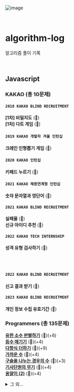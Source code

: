 ![image](https://user-images.githubusercontent.com/97934878/208298826-232f9659-06b6-49ec-ae6e-ce790ce57e78.png)

<br/>

# algorithm-log

알고리즘 풀이 기록

<br/>

## Javascript

### KAKAO (총 10문제)

#### `2018 KAKAO BLIND RECRUITMENT`

<b>[1차] 비밀지도</b> (🌟)<br/>
<b>[1차] 다트 게임</b> (🌟)<br/>

#### `2019 KAKAO 개발자 겨울 인턴십`

<b>크레인 인형뽑기 게임</b> (🌟)<br/>

#### `2020 KAKAO 인턴십`

<b>키패드 누르기</b> (🌟)<br/>

#### `2021 KAKAO 채용연계형 인턴십`

<b>숫자 문자열과 영단어</b> (🌟)<br/>

#### `2021 KAKAO BLIND RECRUITMENT`

<b>실패율</b> (🌟)<br/>
<b>신규 아이디 추천</b> (🌟)<br/>

#### `2022 KAKAO TECH INTERNSHIP`

<b>성격 유형 검사하기</b> (🌟)<br/>

<br/>
<br/>

#### `2022 KAKAO BLIND RECRUITMENT`

<b>신고 결과 받기</b> (🌟)<br/>

#### `2023 KAKAO BLIND RECRUITMENT`

<b>개인 정보 수집 유효기간</b> (🌟)<br/>

### Programmers (총 135문제)

[<b>유한 소수 판별하기</b>](https://velog.io/@mayowall/%EC%9C%A0%ED%95%9C%EC%86%8C%EC%88%98-%ED%8C%90%EB%B3%84%ED%95%98%EA%B8%B0-6) (🌟)(+6)<br/>
[<b>등수 매기기</b>](https://velog.io/@mayowall/Programmers-%EB%93%B1%EC%88%98-%EB%A7%A4%EA%B8%B0%EA%B8%B0-2) (🌟)(+4)<br/>
[<b>다항식 더하기</b>](https://velog.io/@mayowall/Programmers-%EB%8B%A4%ED%95%AD%EC%8B%9D-%EB%8D%94%ED%95%98%EA%B8%B0-9) (🌟)(+9)<br/>
[<b>가까운 수</b>](https://velog.io/@mayowall/Programmers-%EA%B0%80%EA%B9%8C%EC%9A%B4-%EC%88%98-4%EC%A0%90) (🌟)(+4)<br/>
[<b>구슬을 나누는 경우의 수</b>](https://velog.io/@mayowall/Programmers-%EA%B5%AC%EC%8A%AC%EC%9D%84-%EB%82%98%EB%88%84%EB%8A%94-%EA%B2%BD%EC%9A%B0%EC%9D%98-%EC%88%98) (🌟)(+3)<br/>
[<b>기사단원의 무기</b>](https://velog.io/@mayowall/Programmers-%EA%B8%B0%EC%82%AC%EB%8B%A8%EC%9B%90%EC%9D%98-%EB%AC%B4%EA%B8%B0-4) (🌟)(+4)<br/>
[<b>옹알이 (2)</b>](https://velog.io/@mayowall/Programmers-%EC%98%B9%EC%95%8C%EC%9D%B4-2-4) (🌟)(+4)<br/>

<details>
<summary>그 외...</summary>
<b>안전지대</b> (🌟) (+2)<br/>
<b>문자열 나누기</b> (🌟)<br/>
<b>명예의 전당</b> (🌟)<br/>
<b>완주하지 못한 선수</b> (🌟)<br/>
<b>과일 장수</b> (🌟)<br/>
<b>체육복</b> (🌟)<br/>
<b>로또의 최고 순위와 최저 순위</b> (🌟)<br/>
<b>가장 가까운 같은 글자</b> (🌟)<br/>
<b>푸드 파이트 대회</b> (🌟)<br/>
<b>크기가 작은 부분 문자열</b> (🌟)<br/>
<b>소수 만들기</b> (🌟)<br/>
<b>모의고사</b> (🌟)<br/>
<b>소수 찾기</b> (🌟)<br/>
<b>콜라 문제</b> (🌟)<br/>
<b>폰켓몬</b> (🌟)<br/>
<b>2016년</b> (🌟)<br/>
<b>두 개 뽑아서 더하기</b> (🌟)<br/>
<b>K번째수</b> (🌟)<br/>
<b>문자열 내 마음대로 정렬하기</b> (🌟)<br/>
<b>삼총사</b> (🌟)<br/>
<b>최소직사각형</b> (🌟)<br/>
<b>시저 암호</b> (🌟)<br/>
<b>예산</b> (🌟)<br/>
<b>3진법 뒤집기</b> (🌟)<br/>
<b>이상한 문자 만들기</b> (🌟)<br/>
<b>같은 숫자는 싫어</b> (🌟)<br/>
<b>행렬의 덧셈</b> (🌟)<br/>
<b>부족한 금액 계산하기</b> (🌟)<br/>
<b>문자열 다루기 기본</b> (🌟)<br/>
<b>문자열 내림차순으로 배치하기</b> (🌟)<br/>
<b>내적</b> (🌟)<br/>
<b>수박수박수박수박수?</b> (🌟)<br/>
<b>가운데 글자 가져오기</b> (🌟)<br/>
<b>없는 숫자 더하기</b> (🌟)<br/>
<b>음양 더하기</b> (🌟)<br/>
<b>제일 작은 수 제거하기</b> (🌟)<br/>
<b>나누어 떨어지는 숫자 배열</b> (🌟)<br/>
<b>핸드폰 번호 가리기</b> (🌟)<br/>
<b>서울에서 김서방 찾기</b> (🌟)<br/>
<b>콜라즈 추측</b> (🌟)<br/>
<b>두 정수 사이의 값</b> (🌟)<br/>
<b>나머지가 1이 되는 수 찾기</b> (🌟)<br/>
<b>정수 내림차순으로 배치하기</b> (🌟)<br/>
<b>하샤드 수</b> (🌟)<br/>
<b>문자열을 정수로 바꾸기</b> (🌟)<br/>
<b>x만큼 간격이 있는 n개의 숫자</b> (🌟)<br/>
<b>문자열 내 p와 y의 개수</b> (🌟)<br/>
<b>정수 제곱근 판별</b> (🌟)<br/>
<b>자연수를 뒤집어 배열로 만들기</b> (🌟)<br/>
<b>약수의 합</b> (🌟)<br/>
<b>평균 구하기</b> (🌟)<br/>
<b>짝수와 홀수</b> (🌟)<br/>
<b>구슬을 나누는 경우의 수</b> (🌟🌟) (+3)<br/>
<b>A로 B 만들기</b> (🌟)<br/>
<b>팩토리얼</b> (🌟)<br/>
<b>OX 퀴즈</b> (🌟)<br/>
<b>저주의 숫자 3</b> (🌟)<br/>
<b>특이한 정렬</b> (🌟)<br/>
<b>치킨 쿠폰</b> (🌟)(+3)<br/>
<b>피자 나눠먹기</b> (🌟)<br/>
<b>문자열 밀기</b> (🌟)(+4)<br/>
<b>직사각형 넓이 구하기</b> (🌟)(+2)<br/>
<b>로그인 성공?</b> (🌟)<br/>
<b>컨트롤 제트</b> (🌟)<br/>
<b>외계어 사전</b> (🌟)<br/>
<b>삼각형의 완성조건</b> (🌟)<br/>
<b>캐릭터의 좌표</b> (🌟)(+3)<br/>
<b>최빈값 구하기</b> (🌟)(+2)<br/>
<b>분수의 덧셈</b> (🌟)<br/>
<b>문자열 계산하기</b> (🌟)(+3)<br/>
<b>소인수분해</b> (🌟)(+3)<br/>
<b>영어가 싫어요</b> (🌟)<br/>
<b>잘라서 배열로 저장하기</b> (🌟)<br/>
<b>공 던지기</b> (🌟)<br/>
<b>숨어있는 숫자의 덧셈(2)</b> (🌟)(+4)<br/>
<b>이진수 더하기</b> (🌟)<br/>
<b>7의 개수</b> (🌟)<br/>
<b>한 번만 등장한 문자</b> (🌟)<br/>
<b>진료순서 정하기</b> (🌟)<br/>
<b>k의 개수</b> (🌟)<br/>
<b>2차원으로 만들기</b> (🌟)<br/>
<b>모스부호(1)</b> (🌟)<br/>
<b>중복된 문자 제거</b> (🌟)<br/>
<b>합성수 찾기</b> (🌟)<br/>
<b>문자열 정렬하기(2)</b> (🌟)<br/>
<b>369게임</b> (🌟)<br/>
<b>인덱스 바꾸기</b> (🌟)<br/>
<b>숫자 찾기</b> (🌟)<br/>
<b>최댓값 만들기(2)</b> (🌟)<br/>
<b>외계행성의 나이</b> (🌟)<br/>
<b>배열 회전시키기</b> (🌟)<br/>
<b>약수 구하기</b> (🌟)<br/>
<b>가장 큰 수 찾기</b> (🌟)<br/>
<b>가위 바위 보</b> (🌟)<br/>
<b>문자열 정렬하기</b> (🌟)<br/>
<b>대문자와 소문자</b> (🌟)<br/>
<b>n의 배수 고르기</b> (🌟)<br/>
<b>세균 증식</b> (🌟)<br/>
<b>암호 해독</b> (🌟)<br/>
<b>주사위의 개수</b> (🌟)<br/>
<b>개미 군단</b> (🌟)<br/>
<b>모음 제거</b> (🌟)<br/>
<b>숨어있는 숫자의 덧셈</b> (🌟)<br/>
<b>문자열 안의 문자열</b> (🌟)<br/>
<b>배열의 유사도</b> (🌟)<br/>
<b>자릿수 더하기</b> (🌟)<br/>
<b>제곱수 판별하기</b> (🌟)<br/>
<b>옷가게 할인 받기</b> (🌟)<br/>
<b>순서 쌍의 개수</b> (🌟)<br/>
<b>중앙값 구하기</b> (🌟)<br/>
<b>특정 문자 제거하기</b> (🌟)<br/>
<b>문자 반복 출력하기</b> (🌟)<br/>
<b>짝수는 싫어요</b> (🌟)<br/>
<b>편지</b> (🌟)<br/>
<b>짝수 홀수 개수</b> (🌟)<br/>
<b>배열 자르기</b> (🌟)<br/>
<b>아이스 아메리카노</b> (🌟)<br/>
<b>배열 원소의 길이</b> (🌟)<br/>
<b>점의 위치 구하기</b> (🌟)<br/>
<b>삼각형의 완성조건(1)</b> (🌟)<br/>
<b>문자열 뒤집기</b> (🌟)<br/>
<b>최댓값 만들기(1)</b> (🌟)<br/>
<b>피자 나눠먹기(1)</b> (🌟)<br/>
<b>피자 나눠먹기(3)</b> (🌟)<br/>
<b>배열 뒤집기</b> (🌟)<br/>
<b>배열 두 배 만들기</b> (🌟)<br/>
<b>연속된 수의 합</b> (🌟)<br/>
<b>양꼬치</b> (🌟)<br/>
<b>나머지 구하기</b> (🌟)<br/>
</details>
